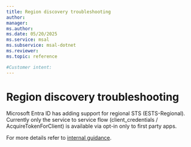 ```yaml
---
title: Region discovery troubleshooting
author: 
manager: 
ms.author: 
ms.date: 05/20/2025
ms.service: msal
ms.subservice: msal-dotnet
ms.reviewer: 
ms.topic: reference

#Customer intent: 
---
```


# Region discovery troubleshooting

Microsoft Entra ID has adding support for regional STS (ESTS-Regional). Currently only the service to service flow (client_credentials / AcquireTokenForClient) is available via opt-in only to first party apps.

For more details refer to [internal guidance](https://aka.ms/msal/estsr/guidance).
